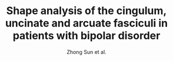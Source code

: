 ---
cat: gaia
subcat: architecture
bestof: false
author: Zhong Sun et al.
title: Shape analysis of the cingulum, uncinate and arcuate fasciculi in patients with bipolar disorder
journal: Journal of psychiatry \& neuroscience - JPN
year: 2017
type: article
---
